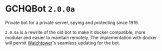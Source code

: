 # GCHQBot `2.0.0a`
Private bot for a private server, spying and protecting since 1919.

`2.0.0a` is a rewrite of the old bot to make it docker compatible, more modular
and easier to maintain remotely. The implementation with docker will permit 
[Watchtower](https://github.com/containrrr/watchtower "Watchtower Github")'s
seamless updating for the bot.